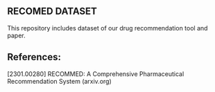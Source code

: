
## RECOMED DATASET
This repository includes dataset of our drug recommendation tool and paper.


## References:
[2301.00280] RECOMMED: A Comprehensive Pharmaceutical Recommendation System (arxiv.org)
